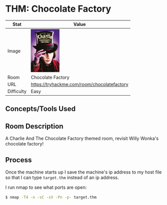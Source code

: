 # THM: Chocolate Factory

| Stat | Value |
| ---------- | -------------------------------------------- |
| Image | <img src="/images/write_ups/try_hack_me/chocolate_factory/chocolate_factory.jpeg" alt="Chocolate Factory" width="90"/> |
| Room | Chocolate Factory |
| URL | https://tryhackme.com/room/chocolatefactory |
| Difficulty | Easy |

## Concepts/Tools Used



## Room Description

A Charlie And The Chocolate Factory themed room, revisit Willy Wonka's chocolate factory!

## Process

Once the machine starts up I save the machine's ip address to my host file so that I can type `target.thm` instead of an ip address.

I run nmap to see what ports are open:

```bash
$ nmap -T4 -n -sC -sV -Pn -p- target.thm

```